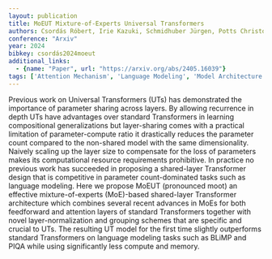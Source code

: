 ```yaml
---
layout: publication
title: MoEUT Mixture-of-Experts Universal Transformers
authors: Csordás Róbert, Irie Kazuki, Schmidhuber Jürgen, Potts Christopher, Manning Christopher D.
conference: "Arxiv"
year: 2024
bibkey: csordás2024moeut
additional_links:
  - {name: "Paper", url: "https://arxiv.org/abs/2405.16039"}
tags: ['Attention Mechanism', 'Language Modeling', 'Model Architecture', 'Pretraining Methods', 'Transformer']
---
```

Previous work on Universal Transformers (UTs) has demonstrated the importance of parameter sharing across layers. By allowing recurrence in depth UTs have advantages over standard Transformers in learning compositional generalizations but layer-sharing comes with a practical limitation of parameter-compute ratio it drastically reduces the parameter count compared to the non-shared model with the same dimensionality. Naively scaling up the layer size to compensate for the loss of parameters makes its computational resource requirements prohibitive. In practice no previous work has succeeded in proposing a shared-layer Transformer design that is competitive in parameter count-dominated tasks such as language modeling. Here we propose MoEUT (pronounced moot) an effective mixture-of-experts (MoE)-based shared-layer Transformer architecture which combines several recent advances in MoEs for both feedforward and attention layers of standard Transformers together with novel layer-normalization and grouping schemes that are specific and crucial to UTs. The resulting UT model for the first time slightly outperforms standard Transformers on language modeling tasks such as BLiMP and PIQA while using significantly less compute and memory.
